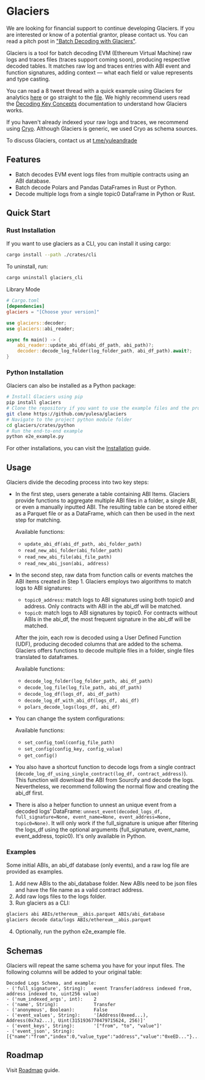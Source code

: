 # Glaciers

We are looking for financial support to continue developing Glaciers. If you are interested or know of a potential grantor, please contact us. You can read a pitch post in ["Batch Decoding with Glaciers"](https://glaciers.substack.com/p/batch-decoding-with-glaciers).

Glaciers is a tool for batch decoding EVM (Ethereum Virtual Machine) raw logs and traces files (traces support coming soon), producing respective decoded tables. It matches raw log and traces entries with ABI event and function signatures, adding context — what each field or value represents and type casting.

You can read a 8 tweet thread with a quick example using Glaciers for analytics [here](https://x.com/yulesa/status/1879574555158831389) or go straight to the [file](./glacier_analytics_example/glacier_analytics_example.ipynb). We highly recommend users read the [Decoding Key Concepts](./docs/decoding_key_concepts.md) documentation to understand how Glaciers works.

If you haven't already indexed your raw logs and traces, we recommend using [Cryo](https://github.com/paradigmxyz/cryo). Although Glaciers is generic, we used Cryo as schema sources.

To discuss Glaciers, contact us at [t.me/yuleandrade](http://t.me/yuleandrade)


## Features
- Batch decodes EVM event logs files from multiple contracts using an ABI database.
- Batch decode Polars and Pandas DataFrames in Rust or Python.
- Decode multiple logs from a single topic0 DataFrame in Python or Rust.

## Quick Start
### Rust Installation
If you want to use glaciers as a CLI, you can install it using cargo:

```bash
cargo install --path ./crates/cli
```
To uninstall, run:
```bash
cargo uninstall glaciers_cli
```

Library Mode
```toml
# Cargo.toml
[dependencies]
glaciers = "[Choose your version]"
```
```rust
use glaciers::decoder;
use glaciers::abi_reader;

async fn main() -> {
    abi_reader::update_abi_df(abi_df_path, abi_path)?;
    decoder::decode_log_folder(log_folder_path, abi_df_path).await?;
}
```
### Python Installation

Glaciers can also be installed as a Python package:

```bash
# Install Glaciers using pip
pip install glaciers
# Clone the repository if you want to use the example files and the provided ABI database:
git clone https://github.com/yulesa/glaciers
# Navigate to the project python module folder
cd glaciers/crates/python
# Run the end-to-end example
python e2e_example.py
```
For other installations, you can visit the [Installation](./docs/installation.md) guide.
## Usage

Glaciers divide the decoding process into two key steps:

- In the first step, users generate a table containing ABI Items. Glaciers provide functions to aggregate multiple ABI files in a folder, a single ABI, or even a manually inputted ABI. The resulting table can be stored either as a Parquet file or as a DataFrame, which can then be used in the next step for matching.

    Available functions:
    - `update_abi_df(abi_df_path, abi_folder_path)`
    - `read_new_abi_folder(abi_folder_path)`
    - `read_new_abi_file(abi_file_path)`
    - `read_new_abi_json(abi, address)`

- In the second step, raw data from function calls or events matches the ABI items created in Step 1. Glaciers employs two algorithms to match logs to ABI signatures:
    - `topic0_address`: match logs to ABI signatures using both topic0 and address. Only contracts with ABI in the abi_df will be matched.
    - `topic0`: match logs to ABI signatures by topic0. For contracts without ABIs in the abi_df, the most frequent signature in the abi_df will be matched.

    After the join, each row is decoded using a User Defined Function (UDF), producing decoded columns that are added to the schema. Glaciers offers functions to decode multiple files in a folder, single files translated to dataframes.

    Available functions:
    - `decode_log_folder(log_folder_path, abi_df_path)`
    - `decode_log_file(log_file_path, abi_df_path)`
    - `decode_log_df(logs_df, abi_df_path)`
    - `decode_log_df_with_abi_df(logs_df, abi_df)`
    - `polars_decode_logs(logs_df, abi_df)`

- You can change the system configurations:

    Available functions:
    - `set_config_toml(config_file_path)`
    - `set_config(config_key, config_value)`
    - `get_config()`

- You also have a shortcut function to decode logs from a single contract (`decode_log_df_using_single_contract(log_df, contract_address)`). This function will download the ABI from Sourcify and decode the logs. Nevertheless, we recommend following the normal flow and creating the abi_df first.

- There is also a helper function to unnest an unique event from a decoded logs' DataFrame: `unnest_event(decoded_logs_df, full_signature=None, event_name=None, event_address=None, topic0=None)`. It will only work if the full_signature is unique after filtering the logs_df using the optional arguments (full_signature, event_name, event_address, topic0). It's only available in Python.

### Examples

Some initial ABIs, an abi_df database (only events), and a raw log file are provided as examples.

1. Add new ABIs to the abi_database folder. New ABIs need to be json files and have the file name as a valid contract address.
2. Add raw logs files to the logs folder.
3. Run glaciers as a CLI:
```bash
glaciers abi ABIs/ethereum__abis.parquet ABIs/abi_database
glaciers decode data/logs ABIs/ethereum__abis.parquet
```
4. Optionally, run the python e2e_example file.

## Schemas

Glaciers will repeat the same schema you have for your input files.
The following columns will be added to your original table:

    Decoded Logs Schema, and example:
    - ('full_signature', String):   event Transfer(address indexed from, address indexed to, uint256 value)
    - ('num_indexed_args', int):    2
    - ('name', String):             Transfer
    - ('anonymous', Boolean):       False
    - ('event_values', String):     '[Address(0xeed...), Address(0x7a2...), Uint(3151936770479715624, 256)]'
    - ('event_keys', String):       '["from", "to", "value"]'
    - ('event_json', String):       [{"name":"from","index":0,"value_type":"address","value":"0xeED..."}...]

## Roadmap

Visit [Roadmap](./docs/roadmap.md) guide.

